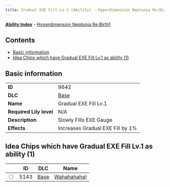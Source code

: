 ```yaml
---
title: Gradual EXE Fill Lv.1 (Ability) - Hyperdimension Neptunia Re;Birth1
---
```


[**Ability Index**](/neptunia/rb1/ability/index.html) - [Hyperdimension Neptunia Re;Birth1](/neptunia/rb1)

## Contents

- [Basic information](#basic-information)
- [Idea Chips which have Gradual EXE Fill Lv.1 as ability (1)](#idea-chips-which-have-gradual-exe-fill-lv1-as-ability-1)

## Basic information

|   |   |
| -- | -- |
| **ID** | 9642 |
| **DLC** | [Base](/neptunia/rb1/dlc/1-base.html) |
| **Name** | Gradual EXE Fill Lv.1 |
| **Required Lily level** | N/A |
| **Description** | Slowly Fills EXE Gauge |
| **Effects** | Increases Gradual EXE Fill by 1% |


## Idea Chips which have Gradual EXE Fill Lv.1 as ability (1)

|    | ID | DLC | Name |
| -- | -- | --- | ---- |
| <input type="checkbox" id="rb1-item-1-5143" class="trackbox" /> | 5143 | [Base](/neptunia/rb1/dlc/1-base.html) | [Wahahahaha!](/neptunia/rb1/item/1-5143-wahahahaha.html) |
